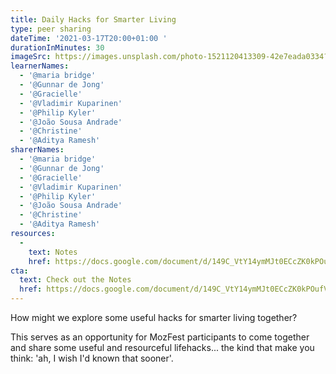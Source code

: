 ```yaml
---
title: Daily Hacks for Smarter Living
type: peer sharing
dateTime: '2021-03-17T20:00+01:00 '
durationInMinutes: 30
imageSrc: https://images.unsplash.com/photo-1521120413309-42e7eada0334?ixid=MXwxMjA3fDB8MHxwaG90by1wYWdlfHx8fGVufDB8fHw%3D&ixlib=rb-1.2.1&auto=format&fit=crop&w=1950&q=80
learnerNames:
  - '@maria bridge'
  - '@Gunnar de Jong'
  - '@Gracielle'
  - '@Vladimir Kuparinen'
  - '@Philip Kyler'
  - '@João Sousa Andrade'
  - '@Christine'
  - '@Aditya Ramesh'
sharerNames: 
  - '@maria bridge'
  - '@Gunnar de Jong'
  - '@Gracielle'
  - '@Vladimir Kuparinen'
  - '@Philip Kyler'
  - '@João Sousa Andrade'
  - '@Christine'
  - '@Aditya Ramesh'
resources:
  -
    text: Notes
    href: https://docs.google.com/document/d/149C_VtY14ymMJt0ECcZK0kPOufV3YHcAqd5pse-UoFk/edit#
cta:
  text: Check out the Notes
  href: https://docs.google.com/document/d/149C_VtY14ymMJt0ECcZK0kPOufV3YHcAqd5pse-UoFk/edit#
---
```

How might we explore some useful hacks for smarter living together?
<!--more-->
This serves as an opportunity for MozFest participants to come together and share some useful and resourceful lifehacks... the kind that make you think: 'ah, I wish I'd known that sooner'.

<div class="typeform-widget" data-url="https://form.typeform.com/to/OPFchfOu?typeform-medium=embed-snippet" data-transparency="100" data-hide-headers="true" data-hide-footer="true" style="width: 100%; height: 500px;"></div> <script> (function() { var qs,js,q,s,d=document, gi=d.getElementById, ce=d.createElement, gt=d.getElementsByTagName, id="typef_orm", b="https://embed.typeform.com/"; if(!gi.call(d,id)) { js=ce.call(d,"script"); js.id=id; js.src=b+"embed.js"; q=gt.call(d,"script")[0]; q.parentNode.insertBefore(js,q) } })() </script>
